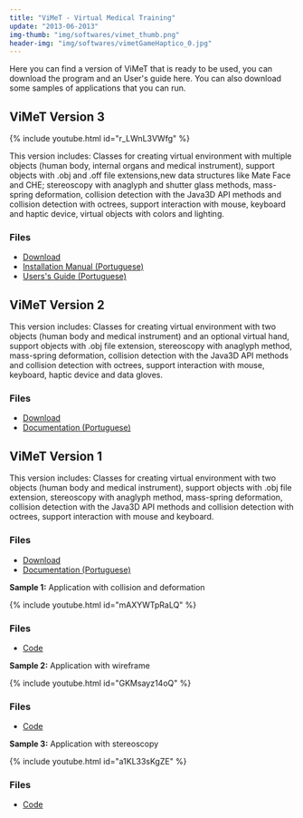 ```yaml
---  
title: "ViMeT - Virtual Medical Training"  
update: "2013-06-2013"
img-thumb: "img/softwares/vimet_thumb.png"
header-img: "img/softwares/vimetGameHaptico_0.jpg"
---
```


Here you can find a version of ViMeT that is ready to be used, you can download the program and an User's guide here. You can also download some samples of applications that you can run.

## ViMeT Version 3

{% include youtube.html id="r_LWnL3VWfg" %}

 This version includes: Classes for creating virtual environment with multiple objects (human body, internal organs and medical instrument), support objects with .obj and .off file extensions,new data structures like Mate Face and CHE; stereoscopy with anaglyph and shutter glass methods, mass-spring deformation, collision detection with the Java3D API methods and collision detection with octrees, support interaction with mouse, keyboard and haptic device, virtual objects with colors and lighting.

### Files

- [Download](/files/softwares/vimet/ViMeT-Versao3.zip)
- [Installation Manual (Portuguese)](/files/softwares/vimet/manualInstalacao.pdf)
- [Users's Guide (Portuguese)](/files/softwares/vimet/GuiaDeUsuario.pdf)

## ViMeT Version 2

This version includes: Classes for creating virtual environment with two objects (human body and medical instrument) and an optional virtual hand, support objects with .obj file extension, stereoscopy with anaglyph method, mass-spring deformation, collision detection with the Java3D API methods and collision detection with octrees, support interaction with mouse, keyboard, haptic device and data gloves.

### Files

 - [Download](/files/softwares/vimet/ViMeT-Versao2.zip)
 -  [Documentation (Portuguese)](/files/researches/DissertacaoCleber.pdf)

## ViMeT Version 1

This version includes: Classes for creating virtual environment with two objects (human body and medical instrument), support objects with .obj file extension, stereoscopy with anaglyph method, mass-spring deformation, collision detection with the Java3D API methods and collision detection with octrees, support interaction with mouse and keyboard.

### Files
 - [Download](/files/softwares/vimet/ViMeT-Versao1.zip)
 -  [Documentation (Portuguese)](/files/researches/Cookbook.pdf)

**Sample 1:**  Application with collision and deformation

{% include youtube.html id="mAXYWTpRaLQ" %}

### Files

 - [Code](/files/softwares/vimet/appCollisionDeform.zip)


**Sample 2:** Application with wireframe

{% include youtube.html id="GKMsayz14oQ" %}

### Files

- [Code](/files/softwares/vimet/appWireframe.zip)

**Sample 3:** Application with stereoscopy

{% include youtube.html id="a1KL33sKgZE" %}

### Files

- [Code](/files/softwares/vimet/appStereo.zip)
